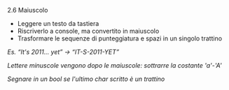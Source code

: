 2.6 Maiuscolo

* Leggere un testo da tastiera
* Riscriverlo a console, ma convertito in maiuscolo
* Trasformare le sequenze di punteggiatura e spazi in un singolo trattino

_Es. “It's 2011... yet” → “IT-S-2011-YET”_

_Lettere minuscole vengono dopo le maiuscole: sottrarre la costante 'a'-'A'_

_Segnare in un bool se l'ultimo char scritto è un trattino_
